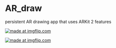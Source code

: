 # AR_draw
persistent AR drawing app that uses ARKit 2 features

<a href="https://imgflip.com/gif/2flquj"><img src="https://i.imgflip.com/2flquj.gif" title="made at imgflip.com"/></a>

<a href="https://imgflip.com/gif/2flr0w"><img src="https://i.imgflip.com/2flr0w.gif" title="made at imgflip.com"/></a>
